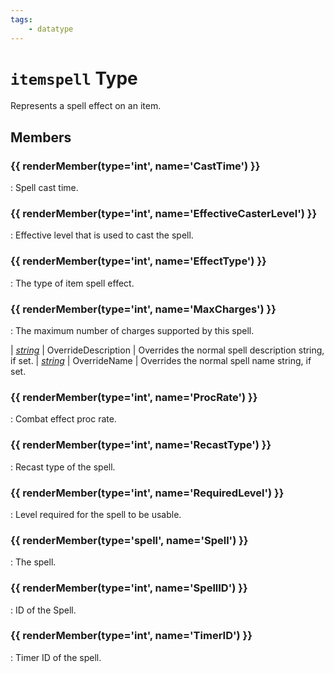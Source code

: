 ```yaml
---
tags:
    - datatype
---
```

# `itemspell` Type

Represents a spell effect on an item.

## Members

### {{ renderMember(type='int', name='CastTime') }} 

:   Spell cast time.

### {{ renderMember(type='int', name='EffectiveCasterLevel') }} 

:   Effective level that is used to cast the spell.

### {{ renderMember(type='int', name='EffectType') }} 

:   The type of item spell effect.

### {{ renderMember(type='int', name='MaxCharges') }} 

:   The maximum number of charges supported by this spell.

| [_string_](../data-types/datatype-string.md) | OverrideDescription | Overrides the normal spell description string, if set.
| [_string_](../data-types/datatype-string.md) | OverrideName | Overrides the normal spell name string, if set.
### {{ renderMember(type='int', name='ProcRate') }} 

:   Combat effect proc rate.

### {{ renderMember(type='int', name='RecastType') }} 

:   Recast type of the spell.

### {{ renderMember(type='int', name='RequiredLevel') }} 

:   Level required for the spell to be usable.

### {{ renderMember(type='spell', name='Spell') }} 

:   The spell.

### {{ renderMember(type='int', name='SpellID') }} 

:   ID of the Spell.

### {{ renderMember(type='int', name='TimerID') }} 

:   Timer ID of the spell.

[int]: ../data-types/datatype-int.md
[string]: datatype-string.md
[achievementobj]: datatype-achievementobj.md
[bool]: datatype-bool.md
[time]: datatype-time.md
[achievement]: datatype-achievement.md
[achievementcat]: datatype-achievementcat.md
[altability]: datatype-altability.md
[spell]: ../data-types/datatype-spell.md
[bandolieritem]: #bandolieritem-datatype
[int64]: datatype-int64.md
[timestamp]: datatype-timestamp.md
[float]: datatype-float.md
[buff]: datatype-buff.md
[spawn]: datatype-spawn.md
[auratype]: datatype-auratype.md
[item]: datatype-item.md
[worldlocation]: datatype-worldlocation.md
[ticks]: datatype-ticks.md
[fellowship]: datatype-fellowship.md
[strinrg]: datatype-string.md
[xtarget]: datatype-xtarget.md
[dzmember]: datatype-dzmember.md
[window]: datatype-window.md
[zone]: datatype-zone.md
[fellowshipmember]: datatype-fellowshipmember.md
[class]: datatype-class.md
[heading]: datatype-heading.md
[ground]: datatype-ground.md
[inifile]: datatype-inifile.md
[inifilesection]: datatype-inifilesection.md
[inifilesectionkey]: datatype-inifilesectionkey.md
[double]: datatype-double.md
[invslot]: datatype-invslot.md
[augtype]: datatype-augtype.md
[itemspell]: datatype-itemspell.md
[evolving]: datatype-evolving.md
